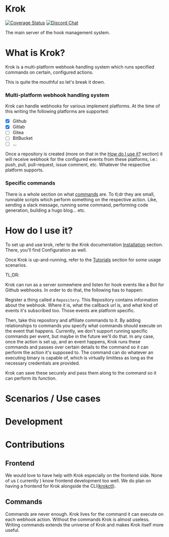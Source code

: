 # Krok

[![Coverage Status](https://coveralls.io/repos/github/krok-o/krok/badge.svg)](https://coveralls.io/github/krok-o/krok)
[![Discord Chat](https://img.shields.io/discord/799290432567771146.svg)](https://discord.gg/)

The main server of the hook management system.

# What is Krok?

Krok is a multi-platform webhook handling system which runs specified commands on certain, configured actions.

This is quite the mouthful so let's break it down.

### Multi-platform webhook handling system

Krok can handle webhooks for various implement platforms. At the time of this writing the following platforms are supported:

- [x] Github
- [x] Gitlab
- [ ] Gitea
- [ ] BitBucket
- [ ] ...

Once a repository is created (more on that in the [How do I use it?](#how-do-i-use-it) section) it will receive webhook for the
configured events from these platforms, i.e.: push, pull, pull-request, issue comment, etc. Whatever the respective platform supports.

### Specific commands

There is a whole section on what [commands](#commands) are. To tl;dr they are small, runnable scripts which perform something on
the respective action. Like, sending a slack message, running some command, performing code generation, building a hugo blog... etc.

# How do I use it?

To set up and use krok, refer to the Krok documentation [Installation](https://krok.app/basics/installation/) section. There, you'll
find Configuration as well.

Once Krok is up-and-running, refer to the [Tutorials](https://krok.app/tutorial/) section for some usage scenarios.

TL;DR:

Krok can run as a server somewhere and listen for hook events like a Bot for Github webhooks. In order to do that, the following
has to happen:

Register a thing called a `Repository`. This Repository contains information about the webhook. Where it is, what the callback
url is, and what kind of events it's subscribed too. Those events are platform specific.

Then, take this repository and affiliate commands to it. By adding relationships to commands you specify what commands
should execute on the event that happens. Currently, we don't support running specific commands per event, but maybe in the
future we'll do that. In any case, once the action is set up, and an event happens, Krok runs these commands and passes over
certain details to the command so it can perform the action it's supposed to. The command can do whatever an executing binary
is capable of, which is virtually limitless as long as the necessary credentials are provided.

Krok can save these securely and pass them along to the command so it can perform its function.

# Scenarios / Use cases

# Development

# Contributions

## Frontend

We would love to have help with Krok especially on the frontend side. None of us ( currently ) know frontend development too well.
We do plan on having a frontend for Krok alongside the CLI([krokctl](https://github.com/krok-o/krokctl)).

## Commands

Commands are never enough. Krok lives for the command it can execute on each webhook action. Without the commands Krok is almost useless.
Writing commands extends the universe of Krok and makes Krok itself more useful.